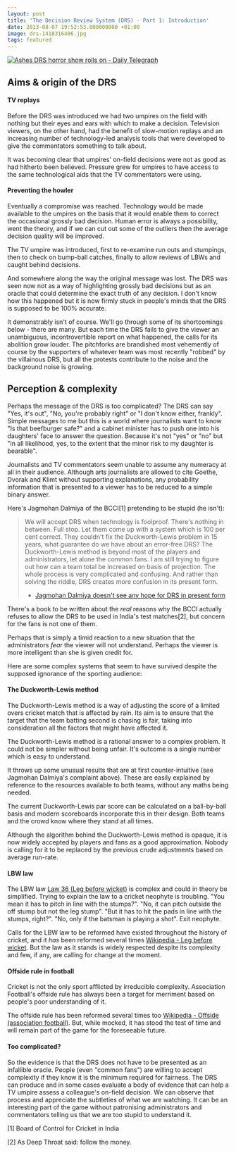 ```yaml
---
layout: post
title: 'The Decision Review System (DRS) - Part 1: Introduction'
date: 2013-08-07 19:52:53.000000000 +01:00
image: drs-1418316406.jpg
tags: featured
---
```


[![Ashes DRS horror show rolls on - Daily Telegraph](http://i.telegraph.co.uk/multimedia/archive/02633/drs_2633680b.jpg)](http://www.telegraph.co.uk/sport/cricket/international/theashes/10217954/Ashes-2013-DRS-decision-to-give-out-Usman-Khawaja-branded-farcical-and-incompetent-by-Australia-media.html)

<h2>Aims &amp; origin of the DRS</h2>
<h4>TV replays</h4>
Before the DRS was introduced we had two umpires on the field with nothing but their eyes and ears with which to make a decision. Television viewers, on the other hand, had the benefit of slow-motion replays and an increasing number of technology-led analysis tools that were developed to give the commentators something to talk about.

It was becoming clear that umpires' on-field decisions were not as good as had hitherto been believed. Pressure grew for umpires to have access to the same technological aids that the TV commentators were using.
<h4>Preventing the howler</h4>
Eventually a compromise was reached. Technology would be made available to the umpires on the basis that it would enable them to correct the occasional grossly bad decision. Human error is always a possibility, went the theory, and if we can cut out some of the outliers then the average decision quality will be improved.

The TV umpire was introduced, first to re-examine run outs and stumpings, then to check on bump-ball catches, finally to allow reviews of LBWs and caught behind decisions.

And somewhere along the way the original message was lost. The DRS was seen now not as a way of highlighting grossly bad decisions but as an oracle that could determine the exact truth of any decision. I don't know how this happened but it is now firmly stuck in people's minds that the DRS is supposed to be 100% accurate.

It demonstrably isn't of course. We'll go through some of its shortcomings below - there are many. But each time the DRS fails to give the viewer an unambiguous, incontrovertible report on what happened, the calls for its abolition grow louder. The pitchforks are brandished most vehemently of course by the supporters of whatever team was most recently "robbed" by the villainous DRS, but all the protests contribute to the noise and the background noise is growing.
<h2>Perception &amp; complexity</h2>
Perhaps the message of the DRS is too complicated? The DRS can say "Yes, it's out", "No, you're probably right" or "I don't know either, frankly". Simple messages to me but this is a world where journalists want to know "Is that beefburger safe?" and a cabinet minister has to push one into his daughters' face to answer the question. Because it's not "yes" or "no" but "in all likelihood, yes, to the extent that the minor risk to my daughter is bearable".

Journalists and TV commentators seem unable to assume any numeracy at all in their audience. Although arts journalists are allowed to cite Goethe, Dvorak and Klimt without supporting explanations, any probability information that is presented to a viewer has to be reduced to a simple binary answer.

Here's Jagmohan Dalmiya of the BCCI[1] pretending to be stupid (he isn't):
<blockquote>We will accept DRS when technology is foolproof. There's nothing in between. Full stop. Let them come up with a system which is 100 per cent correct. They couldn't fix the Duckworth-Lewis problem in 15 years, what guarantee do we have about an error-free DRS? The Duckworth-Lewis method is beyond most of the players and administrators, let alone the common fans. I am still trying to figure out how can a team total be increased on basis of projection. The whole process is very complicated and confusing. And rather than solving the riddle, DRS creates more confusion in its present form.

- <a title="Indian Express" href="https://www.indianexpress.com/news/jagmohan-dalmiya-doesnt-see-any-hope-for-drs-in-present-form/1152155/0" target="_blank">Jagmohan Dalmiya doesn't see any hope for DRS in present form</a></blockquote>
There's a book to be written about the <em>real</em> reasons why the BCCI actually refuses to allow the DRS to be used in India's test matches[2], but concern for the fans is not one of them.

Perhaps that is simply a timid reaction to a new situation that the administrators <em>fear</em> the viewer will not understand. Perhaps the viewer is more intelligent than she is given credit for.

Here are some complex systems that seem to have survived despite the supposed ignorance of the sporting audience:
<h4>The Duckworth-Lewis method</h4>
The Duckworth-Lewis method is a way of adjusting the score of a limited overs cricket match that is affected by rain. Its aim is to ensure that the target that the team batting second is chasing is fair, taking into consideration all the factors that might have affected it.

The Duckworth-Lewis method is a rational answer to a complex problem. It could not be simpler without being unfair. It's outcome is a single number which is easy to understand.

It throws up some unusual results that are at first counter-intuitive (see Jagmohan Dalmiya's complaint above). These are easily explained by reference to the resources available to both teams, without any maths being needed.

The current Duckworth-Lewis par score can be calculated on a ball-by-ball basis and modern scoreboards incorporate this in their design. Both teams and the crowd know where they stand at all times.

Although the algorithm behind the Duckworth-Lewis method is opaque, it is now widely accepted by players and fans as a good approximation. Nobody is calling for it to be replaced by the previous crude adjustments based on average run-rate.
<h4>LBW law</h4>
The LBW law <a title="MCC Laws of cricket" href="https://www.lords.org/mcc/laws-of-cricket/laws/law-36-leg-before-wicket/" target="_blank">Law 36 (Leg before wicket)</a> is complex and could in theory be simplified. Trying to explain the law to a cricket neophyte is troubling. "You mean it has to pitch in line with the stumps?". "No, it can pitch outside the off stump but not the leg stump". "But it has to hit the pads in line with the stumps, right?". "No, only if the batsman is playing a shot". Exit neophyte.

Calls for the LBW law to be reformed have existed throughout the history of cricket, and it <em>has</em> been reformed several times <a title="Wikipedia" href="https://en.wikipedia.org/wiki/Leg_before_wicket" target="_blank">Wikipedia - Leg before wicket</a>. But the law as it stands is widely respected despite its complexity and few, if any, are calling for change at the moment.
<h4>Offside rule in football</h4>
Cricket is not the only sport afflicted by irreducible complexity. Association Football's offside rule has always been a target for merriment based on people's poor understanding of it.

The offside rule has been reformed several times too <a title="Wikipedia" href="https://en.wikipedia.org/wiki/Offside_(association_football)" target="_blank">Wikipedia - Offside (association football)</a>. But, while mocked, it has stood the test of time and will remain part of the game for the foreseeable future.
<h4>Too complicated?</h4>
So the evidence is that the DRS does not have to be presented as an infallible oracle. People (even "common fans") are willing to accept complexity if they know it is the minimum required for fairness. The DRS can produce and in some cases evaluate a body of evidence that can help a TV umpire assess a colleague's on-field decision. We can observe that process and appreciate the subtleties of what we are watching. It can be an interesting part of the game without patronising administrators and commentators telling us that we are too stupid to understand it.

[1] Board of Control for Cricket in India

[2] As Deep Throat said: follow the money.
